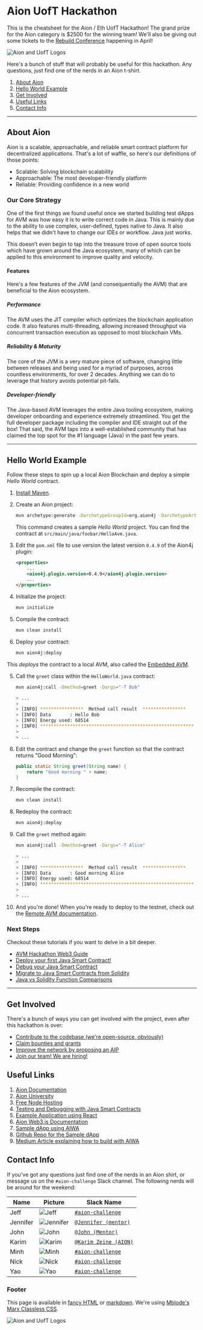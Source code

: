 # Aion UofT Hackathon

This is the cheatsheet for the Aion / Eth UofT Hackathon! The grand prize for the Aion category is $2500 for the winning team! We'll also be giving out some tickets to the [Rebuild Conference](https://rebuildconference.org/) happening in April!

![Aion and UofT Logos](images/aion-uoft.png)

Here's a bunch of stuff that will probably be useful for this hackathon. Any questions, just find one of the nerds in an Aion t-shirt.

1. [About Aion](#about-aion)
2. [Hello World Example](#hello-world-example)
3. [Get Involved](#get-involved)
4. [Useful Links](#useful-links)
5. [Contact Info](#contact-info)

---

## About Aion

Aion is a scalable, approachable, and reliable smart contract platform for decentralized applications. That's a lot of waffle, so here's our definitions of those points:

- Scalable: Solving blockchain scalability
- Approachable: The most developer-friendly platform
- Reliable: Providing confidence in a new world

### Our Core Strategy

One of the first things we found useful once we started building test dApps for AVM was how easy it is to write correct code in Java. This is mainly due to the ability to use complex, user-defined, types native to Java. It also helps that we didn't have to change our IDEs or workflow. Java just works.

This doesn’t even begin to tap into the treasure trove of open source tools which have grown around the Java ecosystem, many of which can be applied to this environment to improve quality and velocity.

#### Features

Here's a few features of the JVM (and consequentially the AVM) that are beneficial to the Aion ecosystem. 

##### Performance

The AVM uses the JIT compiler which optimizes the blockchain application code. It also features multi-threading, allowing increased throughput via concurrent transaction execution as opposed to most blockchain VMs.

##### Reliability & Maturity

The core of the JVM is a very mature piece of software, changing little between releases and being used for a myriad of purposes, across countless environments, for over 2 decades. Anything we can do to leverage that history avoids potential pit-falls.

##### Developer-friendly

The Java-based AVM leverages the entire Java tooling ecosystem, making developer onboarding and experience extremely streamlined. You get the full developer package including the compiler and IDE straight out of the box! That said, the AVM taps into a well-established community that has claimed the top spot for the #1 language (Java) in the past few years.

---

## Hello World Example

Follow these steps to spin up a local Aion Blockchain and deploy a simple _Hello World_ contract.

1. [Install Maven](https://docs.aion.network/docs/maven-and-aion4j-installation).
2. Create an Aion project:

    ```bash
    mvn archetype:generate -DarchetypeGroupId=org.aion4j -DarchetypeArtifactId=avm-archetype -DarchetypeVersion=0.6
    ```

    This command creates a sample _Hello World_ project. You can find the contract at `src/main/java/foobar/HelloAvm.java`.

3. Edit the `pom.xml` file to use version the latest version `0.4.9` of the Aion4j plugin:

    ```xml
    <properties>
        ...
        <aion4j.plugin.version>0.4.9</aion4j.plugin.version>
        ...
    </properties>
    ```

4. Initialize the project:

    ```bash
    mvn initialize
    ```

5. Compile the contract:

    ```bash
    mvn clean install
    ```

6. Deploy your contract:

    ```bash
    mvn aion4j:deploy
    ```

This _deploys_ the contract to a local AVM, also called the [Embedded AVM](https://docs.aion.network/docs/maven-and-aion4j-embedded-avm).

5. Call the `greet` class within the `HelloWorld.java` contract:

    ```bash
    mvn aion4j:call -Dmethod=greet -Dargs="-T Bob"

    > ...
    >
    > [INFO] ****************  Method call result  ****************
    > [INFO] Data       : Hello Bob
    > [INFO] Energy used: 68514
    > [INFO] *********************************************************
    >
    > ...

    ```

6. Edit the contract and change the `greet` function so that the contract returns "Good Morning":

    ```java
    public static String greet(String name) {
        return "Good morning " + name;
    }
    ```

7. Recompile the contract:

    ```bash
    mvn clean install
    ```

8. Redeploy the contract:

    ```bash
    mvn aion4j:deploy
    ```

9. Call the `greet` method again:

    ```bash
    mvn aion4j:call -Dmethod=greet -Dargs="-T Alice"

    > ...
    >
    > [INFO] ****************  Method call result  ****************
    > [INFO] Data       : Good morning Alice
    > [INFO] Energy used: 68514
    > [INFO] *********************************************************
    >
    > ...

    ```

10. And you're done! When you're ready to deploy to the testnet, check out the [Remote AVM documentation](https://learn.aion.network/docs/aion-deploy-java-smart-contract-maven).

### Next Steps

Checkout these tutorials if you want to delve in a bit deeper.

- [AVM Hackathon Web3 Guide](https://learn.aion.network/docs/avm-hackathon-web3-guide)
- [Deploy your first Java Smart Contract!](https://learn.aion.network/docs/aion-deploy-java-smart-contract-maven)
- [Debug your Java Smart Contract](https://learn.aion.network/docs/debug-your-java-smart-contract)
- [Migrate to Java Smart Contracts from Solidity](https://learn.aion.network/docs/migrate-solidity-to-java-smart-contract)
- [Java vs Solidity Function Comparisons](https://learn.aion.network/docs/java-vs-solidity-function-comparisons)

---

## Get Involved

There's a bunch of ways you can get involved with the project, even after this hackathon is over:

- [Contribute to the codebase (we're open-source, obviously)](https://github.com/aionnetwork)
- [Claim bounties and grants](https://aion.network/bounty)
- [Improve the network by proposing an AIP](https://github.com/aionnetwork/AIP)
- [Join our team! We are hiring!](https://aion.network/careers/)

## Useful Links

1. [Aion Documentation](https://docs.aion.network)
2. [Aion University](https://learn.aion.network)
3. [Free Node Hosting](https://nodesmith.io/)
4. [Testing and Debugging with Java Smart Contracts](https://blog.aion.network/debugging-avm-contracts-4a3256e86221)
5. [Example Application using React](https://github.com/aion-jiaying/HelloAVM)
6. [Aion Web3.js Documentation](https://docs.aion.network/docs/aion-web3)
7. [Sample dApp using AIWA](https://getaiwa.com/sample-dapp/)
8. [Github Repo for the Sample dApp](https://github.com/blockxlabs/aiwa/tree/master/sample-dapp)
9. [Medium Article explaining how to build with AIWA](https://medium.com/@blockxlabs/building-an-aion-dapp-using-aiwa-and-nodesmith-a5f3f724885d)


## Contact Info

If you've got any questions just find one of the nerds in an Aion shirt, or message us on the `#aion-challenge` Slack channel. The following nerds will be around for the weekend:

| Name | Picture | Slack Name |
| ---- | ------- | ---------- |
| Jeff | ![Jeff](images/jeff.jpg) | [`#aion-challenge`](https://ethuoft2019.slack.com/messages/CGQ7KC8TX/) |
| Jennifer | ![Jennifer](images/jennifer.jpg) | [`@Jennifer (mentor)`](https://ethuoft2019.slack.com/messages/@UGPEZPJ92) |
| John | ![John](images/john.jpg) | [`@John (Mentor)`](https://ethuoft2019.slack.com/messages/@UGR4S92CW) |
| Karim | ![Karim](images/karim.jpg) | [`@Karim Zeine (AION)`](https://ethuoft2019.slack.com/messages/@UGR0AJFLN) |
| Minh | ![Minh](images/minh.jpg) | [`#aion-challenge`](https://ethuoft2019.slack.com/messages/CGQ7KC8TX/) |
| Nick | ![Nick](images/nick.jpg) | [`#aion-challenge`](https://ethuoft2019.slack.com/messages/CGQ7KC8TX/) |
| Yao | ![Yao](images/yao.jpg) | [`#aion-challenge`](https://ethuoft2019.slack.com/messages/CGQ7KC8TX/) |

### Footer

This page is available in [fancy HTML](https://aionuoft.ca/index.html) or [markdown](https://aionuoft.ca/cheatsheet.md). We're using [Mblode's Marx Classless CSS](https://github.com/mblode/marx).

![Aion and UofT Logos](images/aion-uoft.png)
